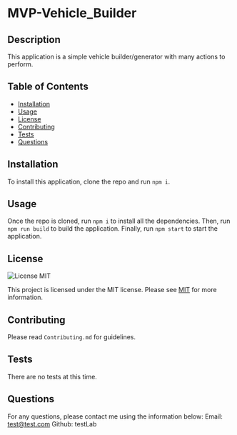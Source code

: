 
  # MVP-Vehicle_Builder

  ## Description
  This application is a simple vehicle builder/generator with many actions to perform.

  ## Table of Contents
   * [Installation](#installation)
   * [Usage](#usage)
   * [License](#license)
   * [Contributing](#contributing)
   * [Tests](#tests)
   * [Questions](#questions)

   ## Installation
   To install this application, clone the repo and run `npm i`.

   ## Usage
   Once the repo is cloned, run `npm i` to install all the dependencies. Then, run `npm run build` to build the application. Finally, run `npm start` to start the application.

   ## License
   
  ![License MIT](https://img.shields.io/badge/License-MIT-blue.svg)

  This project is licensed under the MIT license. Please see [MIT](https://opensource.org/licenses/MIT)
  for more information.


   ## Contributing 
   Please read `Contributing.md` for guidelines.

   ## Tests
   There are no tests at this time.

   ## Questions
   For any questions, please contact me using the information below:
   Email: test@test.com 
   Github: testLab
  